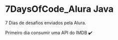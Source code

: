 # 7DaysOfCode_Alura Java
 
7 Dias de desafios enviados pela Alura.

Primeiro dia consumir uma API do IMDB :heavy_check_mark:
